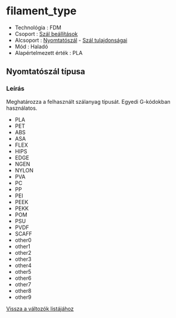 # filament\_type

* Technológia : FDM
* Csoport : [Szál beállítások](../filament_settings/filament_settings.md)
* Alcsoport : [Nyomtatószál](../filament_settings/filament_settings.md#filament) - [Szál tulajdonságai](../filament_settings/filament_settings.md#propriétés-du-filament)
* Mód : Haladó
* Alapértelmezett érték : PLA

## Nyomtatószál típusa

### Leírás

Meghatározza a felhasznált szálanyag típusát. Egyedi G-kódokban használatos.

* PLA
* PET
* ABS
* ASA
* FLEX
* HIPS
* EDGE
* NGEN
* NYLON
* PVA
* PC
* PP
* PEI
* PEEK
* PEKK
* POM
* PSU
* PVDF
* SCAFF
* other0
* other1
* other2
* other3
* other4
* other5
* other6
* other7
* other8
* other9

[Vissza a változók listájához](/)

